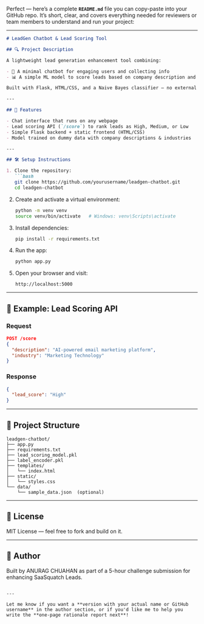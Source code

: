Perfect — here’s a complete **`README.md`** file you can copy-paste into your GitHub repo. It’s short, clear, and covers everything needed for reviewers or team members to understand and run your project:

---

````markdown
# LeadGen Chatbot & Lead Scoring Tool

## 🔍 Project Description

A lightweight lead generation enhancement tool combining:

- 🤖 A minimal chatbot for engaging users and collecting info  
- 📊 A simple ML model to score leads based on company description and industry  

Built with Flask, HTML/CSS, and a Naive Bayes classifier — no external APIs required.

---

## 🚀 Features

- Chat interface that runs on any webpage
- Lead scoring API (`/score`) to rank leads as High, Medium, or Low
- Simple Flask backend + static frontend (HTML/CSS)
- Model trained on dummy data with company descriptions & industries

---

## 🛠️ Setup Instructions

1. Clone the repository:
   ```bash
   git clone https://github.com/yourusername/leadgen-chatbot.git
   cd leadgen-chatbot
````

2. Create and activate a virtual environment:

   ```bash
   python -m venv venv
   source venv/bin/activate   # Windows: venv\Scripts\activate
   ```

3. Install dependencies:

   ```bash
   pip install -r requirements.txt
   ```

4. Run the app:

   ```bash
   python app.py
   ```

5. Open your browser and visit:

   ```
   http://localhost:5000
   ```

---

## 🧠 Example: Lead Scoring API

### Request

```json
POST /score
{
  "description": "AI-powered email marketing platform",
  "industry": "Marketing Technology"
}
```

### Response

```json
{
  "lead_score": "High"
}
```

---

## 📁 Project Structure

```
leadgen-chatbot/
├── app.py
├── requirements.txt
├── lead_scoring_model.pkl
├── label_encoder.pkl
├── templates/
│   └── index.html
├── static/
│   └── styles.css
└── data/
    └── sample_data.json  (optional)
```

---

## 📄 License

MIT License — feel free to fork and build on it.

---

## 👤 Author

Built by ANURAG CHUAHAN as part of a 5-hour challenge submission for enhancing SaaSquatch Leads.

```

---

Let me know if you want a **version with your actual name or GitHub username** in the author section, or if you'd like me to help you write the **one-page rationale report next**!
```
